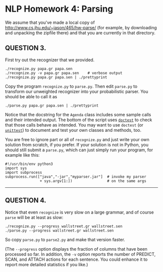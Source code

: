 # NLP Homework 4: Parsing

We assume that you've made a local copy of
<http://www.cs.jhu.edu/~jason/465/hw-parse/> (for example, by downloading
and unpacking the zipfile there) and that you are currently in that directory.

## QUESTION 3.

First try out the recognizer that we provided.

	./recognize.py papa.gr papa.sen
	./recognize.py -v papa.gr papa.sen    # verbose output
    ./recognize.py papa.gr papa.sen | ./prettyprint

Copy the program `recognize.py` to `parse.py`.
Then edit `parse.py` to transform our unweighted recognizer 
into your probabilistic parser.  You should be able to call
it as

	./parse.py papa.gr papa.sen | ./prettyprint

Notice that the docstring for the `Agenda` class includes some sample calls and
their intended output.  The bottom of the script uses
[`doctest`](https://pymotw.com/2/doctest/) to check that those calls behave as
intended.  You may want to use `doctest` (or
[`unittest`](https://pymotw.com/2/unittest/)) to document and test your own
classes and methods, too.

You are free to ignore part or all of `recognize.py` and just write your own solution from scratch, if you prefer.  If your solution is not in Python, you should still submit a `parse.py`, which can just simply run your program, for example like this:

    #!/usr/bin/env python3
    import sys
    import subprocess
    subprocess.run(["java","-jar","myparser.jar"]  # invoke my parser
	                + sys.argv[1:])                # on the same args

----------

## QUESTION 4.

Notice that even `recognize` is very slow on a large grammar,
and of course `parse` will be at least as slow:

	./recognize.py --progress wallstreet.gr wallstreet.sen
	./parse.py --progress wallstreet.gr wallstreet.sen

So copy `parse.py` to `parse2.py` and make that version faster.

(The `--progress` option displays the fraction of columns
that have been processed so far.  In addition, the `-v` option reports 
the number of PREDICT, SCAN, and ATTACH actions for each sentence.
You could enhance it to report more detailed statistics if you like.)
